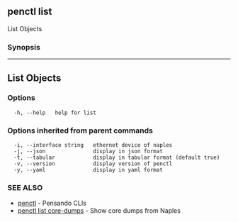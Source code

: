 ## penctl list

List Objects

### Synopsis



-------------
 List Objects 
-------------


### Options

```
  -h, --help   help for list
```

### Options inherited from parent commands

```
  -i, --interface string   ethernet device of naples
  -j, --json               display in json format
  -t, --tabular            display in tabular format (default true)
  -v, --version            display version of penctl
  -y, --yaml               display in yaml format
```

### SEE ALSO
* [penctl](penctl.md)	 - Pensando CLIs
* [penctl list core-dumps](penctl_list_core-dumps.md)	 - Show core dumps from Naples

